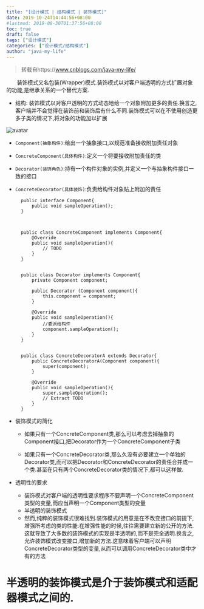 ```yaml
---
title: "[设计模式 | 结构模式 | 装饰模式]"
date: 2019-10-24T14:44:56+08:00
#lastmod: 2019-08-30T01:37:56+08:00
toc: true
draft: false
tags: ["设计模式"]
categories: ["设计模式/结构模式"]
author: "java-my-life"
---
```


> 转载自https://www.cnblogs.com/java-my-life/

&emsp;&emsp;装饰模式又名包装(Wrapper)模式.装饰模式以对客户端透明的方式扩展对象的功能,是继承关系的一个替代方案.

- 结构: 装饰模式以对客户透明的方式动态地给一个对象附加更多的责任.换言之,客户端并不会觉得在装饰前和装饰后有什么不同.装饰模式可以在不使用创造更多子类的情况下,将对象的功能加以扩展

![avatar](https://cdn.jsdelivr.net/gh/facedamon/MarkDownPhotos@master/Design-Patterns/Structural-Type/wrapper/架构图.png)


- `Component(抽象构件)`:给出一个抽象接口,以规范准备接收附加责任对象
- `ConcreteComponent(具体构件)`:定义一个将要接收附加责任的类
- `Decorator(装饰角色)`:持有一个构件对象的实例,并定义一个与抽象构件接口一致的接口
- `ConcreteDecorator(具体装饰)`:负责给构件对象贴上附加的责任


        public interface Component{
            public void sampleOperation();
        }



        public class ConcreteComponent implements Component{
            @Override
            public void sampleOperation(){
                // TODO
            }
        }


        public class Decorator implements Component{
            private Component component;
            
            public Decorator (Component component){
                this.component = component;
            }
            
            @Override
            public void sampleOperation(){
                //委派给构件
                component.sampleOperation();
            }
        }


        public class ConcreteDecoratorA extends Decorator{
            public ConcreteDecoratorA(Component component){
                super(component);
            }
            
            @Override
            public void sampleOperation(){
                super.sampleOperation();
                // Extract TODO
            }
        }


- 装饰模式的简化
    - 如果只有一个ConcreteComponent类,那么可以考虑去掉抽象的Component接口,把Decorator作为一个ConcreteComponent子类

    - 如果只有一个ConcreteDecorator类,那么久没有必要建立一个单独的Decorator类,而可以把Decorator和ConcreteDecorator的责任合并成一个类.甚至在只有两个ConcreteDecorator类的情况下,都可以这样做.

- 透明性的要求
    - 装饰模式对客户端的透明性要求程序不要声明一个ConcreteComponent类型的变量,而应当声明一个Component类型的变量
    - 半透明的装饰模式
    - 然而,纯粹的装饰模式很难找到.装饰模式的用意是在不改变接口的前提下,增强所考虑的类的性能.在增强性能的时候,往往需要建立新的公开的方法.这就导致了大多数的装饰模式的实现是半透明的,而不是完全透明.换言之,允许装饰模式改变接口,增加新的方法.这意味着客户端可以声明ConcreteDecorator类型的变量,从而可以调用ConcreteDecorator类中才有的方法

# 半透明的装饰模式是介于装饰模式和适配器模式之间的.
